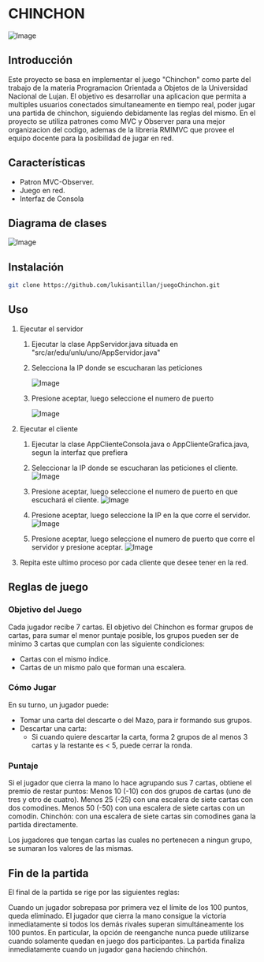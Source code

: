 # CHINCHON

![Image](https://d29v67onoz09dn.cloudfront.net/pro/web/images/white/faldon_chinchon_es.png)


## Introducción

Este proyecto se basa en implementar el juego "Chinchon" como parte del trabajo de la materia Programacion Orientada a Objetos de la Universidad Nacional de Lujan. El objetivo es desarrollar una aplicacion que permita a multiples usuarios conectados simultaneamente en tiempo real, poder jugar una partida de chinchon, siguiendo debidamente las reglas del mismo.
En el proyecto se utiliza patrones como MVC y Observer para una mejor organizacion del codigo, ademas de la libreria RMIMVC que provee el equipo docente para la posibilidad de jugar en red.

## Características

- Patron MVC-Observer.
- Juego en red.
- Interfaz de Consola

## Diagrama de clases

![Image](https://app.diagrams.net/?src=about#G1m8z-ZZa6RYD9NobGlJ4iGrufjOHZrEiF#%7B%22pageId%22%3A%22c4acf3e9-155e-7222-9cf6-157b1a14988f%22%7D)

## Instalación

```bash
git clone https://github.com/lukisantillan/juegoChinchon.git
```

## Uso

1. Ejecutar el servidor
    1. Ejecutar la clase AppServidor.java situada en "src/ar/edu/unlu/uno/AppServidor.java"
    2. Selecciona la IP donde se escucharan las peticiones

       ![Image](https://res.cloudinary.com/dwybyiio5/image/upload/v1690935864/imcyz62cvqyejhugfbcg.png)

    3. Presione aceptar, luego seleccione el numero de puerto

       ![Image](https://res.cloudinary.com/dwybyiio5/image/upload/v1690935905/jdunzlpnodidrybhoejp.png)

2. Ejecutar el cliente
    1. Ejecutar la clase AppClienteConsola.java o AppClienteGrafica.java, segun la interfaz que prefiera
    2. Seleccionar la IP donde se escucharan las peticiones el cliente.
    ![Image](https://res.cloudinary.com/dwybyiio5/image/upload/v1690935935/vjgmtuxujufilgxf6okw.png)

    3. Presione aceptar, luego seleccione el numero de puerto en que escuchará el cliente.
    ![Image](https://res.cloudinary.com/dwybyiio5/image/upload/v1690935533/cdpn8nhjs80kfptkzt2j.png)

    4. Presione aceptar, luego seleccione la IP en la que corre el servidor.
    ![Image](https://res.cloudinary.com/dwybyiio5/image/upload/v1690935691/qnpxvcewjxe61hzrtxma.png)

    5. Presione aceptar, luego seleccione el numero de puerto que corre el servidor y presione aceptar.
    ![Image](https://res.cloudinary.com/dwybyiio5/image/upload/v1690935647/zqkmhzotkod629if2ubr.png)

3. Repita este ultimo proceso por cada cliente que desee tener en la red.

## Reglas de juego

### Objetivo del Juego

Cada jugador recibe 7 cartas. El objetivo del Chinchon es formar grupos de cartas, para sumar el menor puntaje posible, los grupos pueden ser de minimo 3 cartas que cumplan con las siguiente condiciones:
- Cartas con el mismo índice.
- Cartas de un mismo palo que forman una escalera.

### Cómo Jugar

En su turno, un jugador puede:

- Tomar una carta del descarte o del Mazo, para ir formando sus grupos.
- Descartar una carta:
  - Si cuando quiere descartar la carta, forma 2 grupos de al menos 3 cartas y la restante es < 5, puede cerrar la ronda.

### Puntaje
Si el jugador que cierra la mano lo hace agrupando sus 7 cartas, obtiene el premio de restar puntos:
Menos 10 (-10) con dos grupos de cartas (uno de tres y otro de cuatro).
Menos 25 (-25) con una escalera de siete cartas con dos comodines.
Menos 50 (-50) con una escalera de siete cartas con un comodín.
Chinchón: con una escalera de siete cartas sin comodines gana la partida directamente.

Los jugadores que tengan cartas las cuales no pertenecen a ningun grupo, se sumaran los valores de las mismas. 

## Fin de la partida 
El final de la partida se rige por las siguientes reglas:

Cuando un jugador sobrepasa por primera vez el límite de los 100 puntos, queda eliminado.
El jugador que cierra la mano consigue la victoria inmediatamente si todos los demás rivales superan simultáneamente los 100 puntos.
En particular, la opción de reenganche nunca puede utilizarse cuando solamente quedan en juego dos participantes.
La partida finaliza inmediatamente cuando un jugador gana haciendo chinchón.
